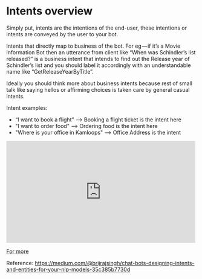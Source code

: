 # Intents overview

Simply put, intents are the intentions of the end-user, these intentions or intents are conveyed by the user to your bot. 


Intents that directly map to business of the bot. For eg — if it’s a Movie information Bot then an utterance from client like “When was Schindler’s list released?” is a business intent that intends to find out the Release year of Schindler’s list and you should label it accordingly with an understandable name like “GetReleaseYearByTitle”.

Ideally you should think more about business intents because rest of small talk like saying hellos or affirming choices is taken care by general casual intents. 

Intent examples: 

- “I want to book a flight” --> Booking a flight ticket is the intent here
- "I want to order food" --> Ordering food is the intent here
- "Where is your office in Kamloops" --> Office Address is the intent 

<iframe width="500" height="270" src="https://www.youtube.com/embed/9aHusGxntPw" frameborder="0" allow="accelerometer; autoplay; encrypted-media; gyroscope; picture-in-picture" allowfullscreen></iframe>

[For more]()

Reference: https://medium.com/@brijrajsingh/chat-bots-designing-intents-and-entities-for-your-nlp-models-35c385b7730d